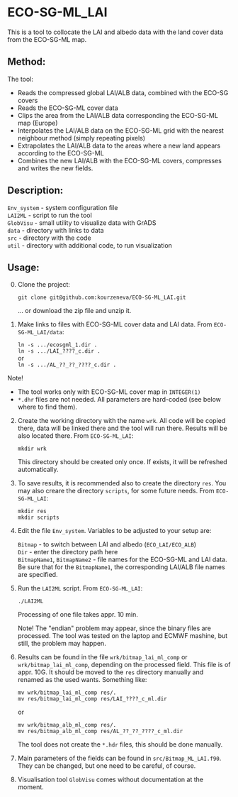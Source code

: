 # ECO-SG-ML_LAI

This is a tool to collocate the LAI and albedo data with the land cover data from the ECO-SG-ML map.

## Method:

The tool:
* Reads the compressed global LAI/ALB data, combined with the ECO-SG covers
* Reads the ECO-SG-ML cover data
* Clips the area from the LAI/ALB data corresponding the ECO-SG-ML map (Europe)
* Interpolates the LAI/ALB data on the ECO-SG-ML grid with the nearest neighbour method (simply repeating pixels)
* Extrapolates the LAI/ALB data to the areas where a new land appears according to the ECO-SG-ML
* Combines the new LAI/ALB with the ECO-SG-ML covers, compresses and writes the new fields.

## Description:

`Env_system` - system configuration file  
`LAI2ML`     - script to run the tool  
`GlobVisu`   - small utility to visualize data with GrADS  
`data`       - directory with links to data  
`src`        - directory with the code  
`util`       - directory with additional code, to run visualization  

## Usage:

0. Clone the project:

   `git clone git@github.com:kourzeneva/ECO-SG-ML_LAI.git`

   ... or download the zip file and unzip it.

2. Make links to files with ECO-SG-ML cover data and LAI data. From `ECO-SG-ML_LAI/data`:
    
   `ln -s .../ecosgml_1.dir . `   
   `ln -s .../LAI_????_c.dir . `   
   or   
   `ln -s .../AL_??_??_????_c.dir . `

Note! 
- The tool works only with ECO-SG-ML cover map in `INTEGER(1)`
- `*.dhr` files are not needed. All parameters are hard-coded (see below where to find them).

2. Create the working directory with the name `wrk`. All code will be copied there, data will be linked there and the tool will run there. Results will be also located there. From `ECO-SG-ML_LAI`:  

   `mkdir wrk`

   This directory should be created only once. If exists, it will be refreshed automatically.
   
3. To save results, it is recommended also to create the directory `res`. You may also creare the directory `scripts`, for some future needs. From `ECO-SG-ML_LAI`:

   `mkdir res`  
   `mkdir scripts`
   
4. Edit the file `Env_system`. Variables to be adjusted to your setup are:
   
   `Bitmap` - to switch between LAI and albedo (`ECO_LAI/ECO_ALB`)   
   `Dir` - enter the directory path here  
   `BitmapName1`, `BitmapName2` - file names for the ECO-SG-ML and LAI data. Be sure that for the `BitmapName1`, the corresponding LAI/ALB file names are specified. 

5. Run the `LAI2ML` script. From `ECO-SG-ML_LAI`:

   `./LAI2ML`

   Processing of one file takes appr. 10 min.
   
   Note! The "endian" problem may appear, since the binary files are processed. The tool was tested on the laptop and ECMWF mashine, but still, the problem may happen.

6. Results can be found in the file `wrk/bitmap_lai_ml_comp` or `wrk/bitmap_lai_ml_comp`, depending on the processed field. This file is of appr. 10G. It should be moved to the `res` directory manually and renamed as the used wants. Something like:

   `mv wrk/bitmap_lai_ml_comp res/.`  
   `mv res/bitmap_lai_ml_comp res/LAI_????_c_ml.dir`   

   or

   `mv wrk/bitmap_alb_ml_comp res/.`  
   `mv res/bitmap_alb_ml_comp res/AL_??_??_????_c_ml.dir`     

   The tool does not create the `*.hdr` files, this should be done manually.
   
8. Main parameters of the fields can be found in `src/Bitmap_ML_LAI.f90`. They can be changed, but one need to be careful, of course.

9. Visualisation tool `GlobVisu` comes without documentation at the moment.  
